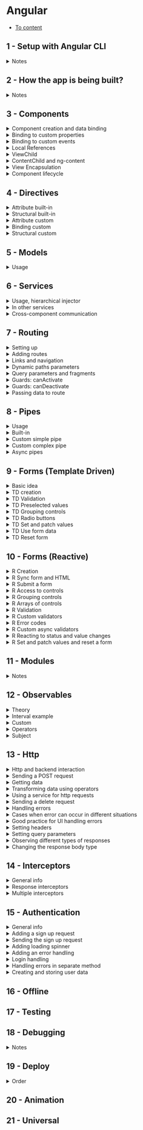 # Angular

- [To content](#readme.md)

## 1 - Setup with Angular CLI
<details>
<summary>Notes</summary>

- install node + npm
- install angular CLI
- global style files could be added to `angular.json`
```bash
# create a project
ng new <project-name>

# run the app
ng serve

# create a component
ng g c <component-name or path + name>

# create a directive
ng g d <directive-name>
```

</details>

## 2 - How the app is being built?
<details>
<summary>Notes</summary>

- don't import with `.ts` extensions, webpack adds it
```TypeScript
// main.ts
import { enableProdMode } from '@angular/core';
import { platformBrowserDynamic } from '@angular/platform-browser-dynamic';

import { AppModule } from './app/app.module';
import { environment } from './environments/environment';

if (environment.production) {
  enableProdMode();
}

platformBrowserDynamic().bootstrapModule(AppModule)
  .catch(err => console.error(err));
```
```TypeScript
// app/app.module.ts
import { NgModule } from '@angular/core';
import { AppComponent } from './app.component';

@NgModule({
  // should be known components when Angular analyses index.html
  bootstrap: [AppComponent]
})
export class AppModule {}
```
```TypeScript
// app/app.component.ts
import { Component } from '@angular/core';

@Component({
  selector: 'app-root',
  templateUrl: '...'
})
export class AppComponent {}
```
```HTML
<!-- index.html -->
<!doctype html>
<html>
<head></head>
<body>
  <app-root></app-root>
</html>
```

</details>

## 3 - Components
<details>
<summary>Component creation and data binding</summary>

```TypeScript
// app/app.module.ts
import { NgModule } from '@angular/core';
// needed to use two-way binding
import { FormsModule } from '@angular/forms';
import { NameComponent } from './components/name/name.component';

@NgModule({
  declarations: [NameComponent],
  imports: [FormsModule]
})
export class AppModule {}
```
```TypeScript
// app/components/name/name.component.ts
import { Component } from '@angular/core';

@Component({
  // required, must be a unique string
  selector: 'app-name', // tag, mostly for components
  selector: '[appDir]', // attribute, mostly for directives
  selector: '.class', // can also use a class as a selector
  // required, only one of
  template: '<p>Some text</p>',
  templateUrl: './name.component.html',
  // optional, only one of
  styles: '',
  styleUrls: ['./name.component.css'] // scss / less also possible
})
export class NameComponent {
  title: string = 'Hello from name component!';
  name: string = 'Max';

  onButtonClick(evt: Event) {
    console.log(evt.target);
  }
}
```
```HTML
<!-- app/components/name/name.component.html -->
<app-name></app-name>
<p appDir></p>
<p class="class"></p>
<!-- data-binding - communication between business logic and view -->
<!-- no multiline expressions -->
<!-- resolved to a string -->
<!-- updated dynamically at runtime -->
<!-- string interpolation -->
<p>{{ title }}</p> <!-- Hello from name component! -->
<!-- property binding -->
<p [innerText]="title"></p>
<!-- DON'T! improper usage -->
<p [innerText]="{{ title }}"></p>

<!-- event-binding - reaction to events -->
<!-- $event - browser event of type Event -->
<button type="button" (click)="onButtonClick($event)">Click</button>

<!-- two-way binding -->
<!-- triggers input data and updates BL -->
<!-- when BL is updated programmatically, updates the input -->
<input type="text" [(ngModel)]="name">
<p>{{ name }}</p>
```

</details>

<details>
<summary>Binding to custom properties</summary>

- to pass value from parent to child component
```TypeScript
// app/components/child/child.component.ts
import { Component, Input } from '@angular/core';

@Component({
  selector: 'app-child',
  template: '<p></p>'
})
export class ChildComponent {
  // to allow access from the outside
  // (by default props are accessible
  // only from the inside of the component)
  // if object = same object (reference type)
  @Input() user: object;
  @Input('fieldLabel') label: string;
}
```
```HTML
<!-- app/components/parent/parent.component.html -->
<app-child [user]="{ name: 'Lala' }" fieldLabel="E-mail"></app-child>
```

</details>

<details>
<summary>Binding to custom events</summary>

- to inform parent from child
- `@Output() cardAdded = new EventEmitter<card>();` from `@ang/core` create a custom event in child
- `EventEmitter` is an object in Angular, which allows to emit custom events
- `onAddCardClick() { this.cardAdded.emit(card); }` emit the event from child
- `<app-child (cardAdded)="onCardAdded($event)">` bind from parent
- `@Output('cAdded') cardAdded = ...` use not `(cardAdded)="..."`, but `(cAdded)="..."`

</details>

<details>
<summary>Local References</summary>

- usage inside a template, for ex when we don't need two-way binding
- returns an HTML element
- `#locRef` to any element
- `(click)="onButtonClick(locRef)"` or `{{ locRef.value }}`

</details>

<details>
<summary>ViewChild</summary>

- to get access to the html element from ts file
- `@ViewChild(Component / 'localRef') element: ElementRef` from `@ang/core`
  - `Component` returns the first occurrence of the component in the app
  - `localRef` returns an element with this localRef
- `{ static: true / false }` true if we plan to use it inside `ngOnInit()` (for Angular < 9)
- `this.element.nativeElement` to use
- don't change the value via this approach

</details>

<details>
<summary>ContentChild and ng-content</summary>

- `<ng-content></ng-content>` hook to project html content from parent to child
- `<app-child>...</app-child>` without `ng-content` ... content is lost
- `#locRef` add to a parent's html
- `@ContentChild('locRef') element: ElementRef` from `@ang/core` to access `<ng-content>` from parent in child
- `this.element.nativeElement` to access html element
- `@ContentChild('locRef', { static: true })` < 9 ver `true` if we plan to access from `ngOnInit()`, `false` otherwise
- don't change the value via this approach

</details>

<details>
<summary>View Encapsulation</summary>

- `encapsulation: ViewEncapsulation.Emulated` from `@ang/core` add to the decorator
  - `Emulated` angular emulates shadow DOM (creates unique attributes)
  - `Native` uses shadow DOM (not supported by all browsers)
  - `None` no attributes added

</details>

<details>
<summary>Component lifecycle</summary>

0. `constructor()`
1. `ngOnChanges(changes: SimpleChanges)` from `@ang/core` multi, after bound props change, changes contains those props
2. `ngOnInit()` once, when the component is initiated
3. `ngDoCheck()` multi, during every change detection runs (by Angular)
4. `ngAfterContentInit()` once, after `<ng-content>` has been projected into the view, can't access `@ContentChild` before
5. `ngAfterContentChecked()` multi, change detection
6. `ngAfterViewInit()` once, after view and child views initiated
7. `ngAfterViewChecked()` multi, change detection
8. `ngOnDestroy()` once, when about to be destroyed (ex `*ngIf`), clean-up here

</details>

## 4 - Directives
<details>
<summary>Attribute built-in</summary>

- looks like a normal HTML attribute
- doesn't change DOM
- event and data bindings are possible
- multiple on one element
- `[ngStyle]="{ 'background-color': 'prop' }"` or `[ngStyle]="{ backgroundColor: 'prop' }"`
- `[ngClass]="{ 'class-name': boolean }"` or `[ngClass]="{ className: boolean }"`
- `ngSwitch` directive is also attribute, but cases are structural

</details>

<details>
<summary>Structural built-in</summary>

- looks like a normal HTML attribute with a leading `*`
- affects DOM (elements get added or removed)
- can't use multiple on one element (error!)
- if directive
  - `*ngIf="boolean; else noServer"` else is optional
  - `<ng-template #noServer>` to use else
- for directive
  - `*ngFor="let item of items; let i = index"` index is optional
- `*ngSwitchCase`

</details>

<details>
<summary>Attribute custom</summary>

```TypeScript
// highlight.directive.ts
import { Directive, ElementRef, Renderer2 } from '@angular/core';

@Directive({
  selector: '[appHighlight]'
})
export class HighlightDirective {
  constructor(private element: ElementRef, private renderer: Renderer2) {} // to access the element

  doSomething() {
    // to access directly, but in some cases could not yet get rendered
    this.element.nativeElement;

    // renderer is better (inject Renderer2)
    this.renderer.setStyle(this.element.nativeElement, 'color', 'green', ~flags); // like !important, etc
  }
}
```

</details>

<details>
<summary>Binding custom</summary>

```HTML
<!-- if not the same name for the prop -->
<p appDirName defaultColor="blue">
<!-- when the name of the prop is the same -->
<p [appDirName]="'blue'">
```

```TypeScript
import { Renderer2, HostListener, HostBinding, OnInit } from '@angular/core';

@Directive({
  selector: '[appDirName]'
})
export class SomeDirective implements OnInit {
  // to bind to a custom property
  @Input() defaultColor: string = 'transparent';
  // to bind to the same name as a directive selector
  @Input('appDirName') defaultColor: string = 'transparent';
  // have to set initial color not to get an error
  @HostBinding('style.backgroundColor') backgroundColor: string = transparent;
  // won't work on init
  @HostBinding('style.backgroundColor') backgroundColor: string = this.defaultColor;
  // works like adding an event listener on the tag, where the directive is used
  @HostListener('mouseenter') hover(eventData: Event) {
    this.renderer.setStyle(...);
    // now can be used instead of renderer
    this.backgroundColor = 'blue';
  }

  constructor(private renderer: Renderer2) {}

  // have to set color here to work on init
  ngOnInit() { this.backgroundColor = this.defaultColor; }
}
```

</details>

<details>
<summary>Structural custom</summary>

- `ng g d directive_name` to generate directive with Angular CLI
```HTML
<div *ngIf="condition">
  <p>Some content</p>
</div>

<!-- turns into -->
<ng-template [ngIf]="condition">
  <div>
    <p>Some content</p>
  </div>
</ng-template>
```

```TypeScript
// unless.directive.ts
import { Directive, Input, ViewContainerRef, TemplateRef } from '@angular/core';

@Directive({
  selector: '[appUnless]' // any name
})
export class UnlessDirective {
  @Input() set appUnless(condition: boolean) { // name === directory selector
    if (!condition) {
      this.vcRef.createEmbeddedView(this.templateRef);
    } else {
      this.vcRef.clear();
    }
  }

  constructor(
    private vcRef: ViewContainerRef, 
    private templateRef: TemplateRef<any>
  ) {}
}
```
- `<div *appUnless="condition">...</div>` to use

</details>

## 5 - Models
<details>
<summary>Usage</summary>

- `recipe.model.ts` and `RecipeModel` naming
- no decorator, just a simple class
- works like a blueprint
- props creation (2 ways)
  - `constructor(public name: string) {}` shortcut, provided by TypeScript
  - ```TypeScript
    public name: string;
    constructor(name: string) { this.name = name }
    ```

</details>

## 6 - Services
<details>
<summary>Usage, hierarchical injector</summary>

- `logging.service.ts` naming `LoggingService`
- common cases to use
  - for less connection between app parts
  - working with data
  - DRY
  - centralize functionality
- has no decorators
- NOT! `const loggingService = new LoggingService();` Angular has better way (hierarchical dependency injector)
  - injects dependency into our component automatically
  - `constructor(private logService: LoggingService) {}` to inform Angular that we require such an instance, type is required
  - `providers: [LoggingService]` to let Angular know, how to give us a dependency
- hierarchical dependency injector levels
  - module level - the highest: services, components
  - root component level - components
  - component level - current components and all the children
  - lower levels override higher (create a new instance of a service)

</details>

<details>
<summary>In other services</summary>

1. provide on module level
  - `providers: [LoggingService]` in app.module 
  - `@Injectable({ provideIn: 'root' })` inside the service, also for lazy load (Angular 6+)
2. import the service
3. `constructor(private loggingService: LoggingService) {}`
4. `@Injectable()` to allow injecting a service

</details>

<details>
<summary>Cross-component communication</summary>

- add a custom event to the service
- emit the event in one component
- subscribe to the event in another component (add the event via custom binding)

</details>

## 7 - Routing
<details>
<summary>Setting up</summary>

- needed for adding navigation URLs
- `imports: [AppRoutingModule]` add module to `app.module.ts`
- `<router-outlet></router-outlet>` directive to the html, where we want to load the components from routes
```TypeScript
// app-routing.module.ts
import { NgModule } from '@angular/core';
import { Routes, RouterModule } from '@angular/router';
// import all the components
// declarations: [] is not needed, all the components are declared in the app.module.ts

// add routes before the class
const appRoutes: Routes = [{...}];

@NgModule({
  imports: [RouterModule.forRoot(appRoutes)], // register routes (add configuration)
  // or hack for old browsers and servers with full paths (not returning index.html on 404 error)
  imports: [RouterModule.forRoot(appRoutes, { useHash: true })],
  exports: [RouterModule] // export what should be imported and accessible in another module
})
export class AppRoutingModule {}
```
```TypeScript
// app.module.ts
@NgModule({
  imports: [AppRoutingModule]
})
```

</details>

<details>
<summary>Adding routes</summary>

```TypeScript
const appRoutes: Routes = [{
  path: '', // for starting (root) page
  path: 'users', // without `/` (error)
  path: ':id', // to use dynamic paths
  path: '**', // catches all paths, which are not specified, must be the last route
  component: ServerComponent, // which component should be displayed when the path will be reached
  redirectTo: 'path', // but without component
  pathMatch: 'full', // reconfigures the default 
  children: [{ route }], // array of routes, `<router-outlet>` required on parent component
  canActivate: [AuthGuard],
  canActivateChild: [AuthGuard],
  canDeactivate: [CanComponentDeactivate],
  canDeactivateChild: [CanComponentDeactivate],
  data: { message: 'Page not found!' }, // to pass some static data
  resolve: { server: ServerResolver } // to pass some dynamic data
}];
```

</details>

<details>
<summary>Links and navigation</summary>

Navigating via links
- `href="/recipes"` === type manually, works, but reloads the app
- `routerLink="/recipes"` or `[routerLink]="['/users', 'user']"` second (and more) path without `/`, angular catches the event and prevents default
- routes can be absolute and relative (from current component)
- `routerLinkActive="class-name"` could be added to a link or it's wrapper
- `[routerLinkActiveOptions]="{ exact: true }"` for exact path match (full)

Navigating programmatically
- `constructor(private router: Router) { }` from `@ang/router` inject
- `this.router.navigate(['/users', 'user'])` like in `[routerLink]`, but doesn't know about current route
- `route: ActivatedRoute` from `@ang/router` inject, contains current route object
- `this.router.navigate([...], { relativeTo: this.route })`
- `this.router.navigate([...], { relativeTo: this.route, queryParamsHandling: '...' })`
  - `merge` merges current + navigate to params
  - `preserve` to keep only current params

</details>

<details>
<summary>Dynamic paths parameters</summary>

- get parameters from paths like `:id`
- `constructor(private route: ActivatedRoute) {}` inject from `@ang/router`
- `this.route.snapshot.params['id']` to access the parameter in the initialization, not dynamic
- but by default Angular doesn't re-instantiate the component we currently in
- `this.route.params.subscribe((params: Params) => this.id = params['id])` for dynamical use the params observable
- don't need to unsubscribe, for this case Angular does it automatically on component is destroyed

</details>

<details>
<summary>Query parameters and fragments</summary>

Via links
- `[queryParams]="{ allowEdit: '1', id: '2' }"` to `?allowEdit=1&id=2` bindable property of router directive
- `[fragment]="'loading'"` to `#loading`

Programmatically
- `constructor(private router: Router)` from `@ang/router`
- `this.router.navigate(['/users', id, 'edit'], { queryParams: { allowEdit: '1' }, fragment: 'loading' })`
- `queryParamsHandling: 'preserve' / 'merge'` don't forget to add

Getting parameters and fragments
- `constructor(private route: ActivatedRoute)` from `@ang/router`
- `this.route.snapshot.queryParams / fragment` for static
- `this.route.queryParams / fragment.subscribe()` for dynamic

</details>

<details>
<summary>Guards: canActivate</summary>

- for guards it's enough to have a snapshot, because guards are always get executed (reloads)
- to protect the route, runs before entering the route
- `canActivate(Child): [AuthGuard]` add to the route to protect route + children or children only
- `auth-guard.service.ts` export `AuthGuard(Service)`
- `CanActivate(Child)` implements from `@ang/router`
- for ex add some fake service
  ```TypeScript
  export class AuthService {
    isLoggedIn = false;
    
    isAuthenticated() {
      return new Promise((resolve, reject) => {
        setTimeout(() => { resolve(this.isLoggedIn); }, 800);
      });
    }
    
    login() {
      // some logic
    }
  
    logout() {
      // some logic
    }
  }
  ```
- `AuthService` provide on the module level
- `@Injectable()` add to guard service, provide on the module level
- ```TypeScript
  constructor(private authService: AuthService, private router: Router) {}
  
  canActivate( // can run both async and static
    route: ActivatedRouteSnapshot, 
    state: RouterStateSnapshot // from @ang/router
  ): Observable<boolean> | Promise<boolean> | boolean { // from 'rxjs/Observable
    return this.authService.isAuthenticated()
      .then((authenticated: boolean) => {
        if (authenticated) { 
          return true; 
        } else {
          return false;
          // or
          this.router.navigate(['/']);
        }
      }
    }
  }
  ```

</details>

<details>
<summary>Guards: canDeactivate</summary>

- for example not to leave the page without saving the data in the form
- `canDeactivate(Child): [CanDeactivateGuard]` add to the route to protect route + children or children only
- `can-deactivate-guard.service.ts` export `CanDeactivateGuard(Service)`
- ```TypeScript
  export interface CanComponentDeactivate {
    canDeactivate: () => Observable<boolean> | Promise<boolean> | boolean;
  }

  export class CanDeactivateGuard implements CanDeactivate<CanComponentDeactivate> {
    canDeactivate(
      component: CanComponentDeactivate, 
      route: ActivatedRouteSnapshot, 
      state: RouterStateSnapshot, 
      nextState?: RouterStateSnapshot
    ): Observable<boolean> | Promise<boolean> | boolean {
      return component.canDeactivate();
    }
  }
  ```
- add logic to component
- ```TypeScript
  export class RecipeComponent implements CanComponentDeactivate {
    canDeactivate(): Observable<boolean> | Promise<boolean> | boolean {
      if (!this.allowEdit) {
        return true;
      }

      if (this.allowEdit && this.edited && !this.saved) {
        return 'Confirmation here resolved to boolean';
      } else {
        return true;
      }
    }
  }
  ```

</details>

<details>
<summary>Passing data to route</summary>

Plain data (static)
- `data: { message: 'Page not found!' }` add to the route
- access the data from component
- ```TypeScript
  constructor(private route: ActivatedRoute) { }

  doSomething() {
    this.route.snapshot.data['message']; // static
    this.route.data.subscribe((data: Data) => console.log(data['message'])); //dynamic
  }
  ```

Complex data (dynamic)
- need to use a resolver, which helps to run the code before the route is activated
- the resolver doesn't decide whether the component should or not be rendered, component always get rendered
- resolver does some preloading before the route activates (could also be done in `ngOnInit`, but that way the component initiated first and then the data fetches)
- `resolve: { server: ServerResolver }` add to the route
- `server-resolver.service.ts`
- provide the resolver on module level
- ```TypeScript
  export class ServerResolver(Service) implements Resolve<Server> { // from @angular/router
    resolve(route: ActivatedRouteSnapshot, state: RouterStateSnapshot): Observable<Server> | Promise<Server> | Server {
      return this.serversService.getServer(+route.params['id']);
    }
  }
  ```
- `this.route.data.subscribe((data: Data) => this.server = data['server']);` access the data from the component

</details>

## 8 - Pipes
<details>
<summary>Usage</summary>

- to transform a value in the template (output) sync/async data
- used inside the template
- can be used on any output, even on `*ngFor` loop items

</details>

<details>
<summary>Built-in</summary>

```TypeScript
{{ data | uppercase }}
{{ new Date() | date:'fullDate' }} // with parameters (for multiple date:param1:param2)
{{ new Date() | date | uppercase }} // chaining, from left to right, order matters
```

</details>

<details>
<summary>Custom simple pipe</summary>

- add to module `declarations: [ShortenPipe]`
- `{{ name | shorten }}` usage in template
- `{{ name | shorten:10 }}` usage in template with params
```TypeScript
// shorten.pipe.ts
import { Pipe, PipeTransform } from '@angular/core';

@Pipe({
  name: 'shorten'
})
// not necessary, but good practice to implement interface
export class ShortenPipe implements PipeTransform {
  // without params
  transform(value: any) {
    if (value.length > 10) {
      return value.substr(0, 10) + '...';
    }

    return value;
  }

  // with params
  transform(value: any, limit: number) {
    if (value.length > limit) {
      return value.substr(0, limit) + '...';
    }

    return value;
  }
}
```

</details>

<details>
<summary>Custom complex pipe</summary>

```HTML
<input type="text" [(ngModel)]="filteredStatus">
<ul *ngFor="let server of servers | filter:filteredStatus:'status'">
  <li>...</li>
</ul>
```

```TypeScript
// filter.pipe.ts
import { Pipe, PipeTransform } from '@angular/core';

@Pipe({
  name: 'filter',
  // there is an issue if we want to add a new item dynamically
  // the servers are added (without filter visible),
  // but inside filtered items don't update dynamically,
  // only when reapply filter (not a bug, ang doesn't reload the pipe on every change)
  // changing the input (filter string) will trigger update
  // but changing data (adding server) will not
  // otherwise angular will rerun pipe every time ANY! data on the page changes
  // bad performance
  // so set pure to false only when needed
  pure: false
})
export class FilterPipe implements PipeTransform {
  transform(value: any, filterString: string, propName: string): any {
    if (value.length === 0 || filterString === '') {
      return value;
    }

    const resultArray = [];

    for (const item of value) {
      if (item[propName] === filterString) {
        resultArray.push(item);
      }
    }

    return resultArray;
  }
}
```

</details>

<details>
<summary>Async pipes</summary>

- `appStatus = new Promise((resolve, reject) => setTimeout(() => resolve('stable'), 2000));`
- if we output `{{ appStatus }}` => `[object Object]` (ang doesn't watch the Promise, good for performance, we have to tell ang to watch)
- add async pipe `{{ appStatus | async}}` => `''` => 2000 after => `stable`
- `async` pipe recognizes Promise or Observable (automatically subscribes)

</details>

## 9 - Forms (Template Driven)
<details>
<summary>Basic idea</summary>

- view <= conception => logic
```HTML
<form>
  <input name="name" ...>
  <input name="email" ...>
</form>
```

```TypeScript
{
  value: {
    name: 'Max',
    email: 'test@test.com'
  },
  valid: true
}
```
- <b>template-driven</b> approach - angular infers the FormObject from the DOM
- <b>reactive</b> approach - form is created programmatically and synchronized with DOM

</details>

<details>
<summary>TD creation</summary>

- all the functionality is added to template
- `<form>` no `action="..."` or `method="..."` needed
- import `FormsModule` to the module
- angular automatically creates a form object for `<form>` in template, but doesn't detect the controls inside
- add `ngModel` to a control to register
- add html attr `name="..."`
- to submit add `(ngSubmit)="onSubmit()"` to a form
- to access the form use `<form (ngSubmit)="onSubmit(f)" #f>` local reference
- `onSubmit(form: HTMLFormElement) {}`
- to get the data object add `#f="ngForm"`
- `onSubmit(form: NgForm) {}` from `@ang/forms`
- could be also accessed via `@ViewChild('f') form: NgForm;`

</details>

<details>
<summary>TD Validation</summary>

- add to inputs angular directives
  - `required` works as directive and attribute
  - `email` directive
- angular adds both to form and control state classes like `ng-dirty`, `ng-touched`, `ng-valid`
- to enable native validation add `ngNativeValidate` to a control
- `[disabled]="!f.valid`
- `.ng-invalid.ng-touched` to not show error borders on the start (adds not valid class when first loads)
- `<input ... #email="ngModel">` like with ngForm on the form local reference and `<span *ngIf="!email.valid && email.touched">Error text</span>`

</details>

<details>
<summary>TD Preselected values</summary>

- `<input ... [ngModel]="valueString">` and `valueString = "some value";` in .ts file
- works because of prop binding, no need to use two-way binding
- if we need to show output on keydown, also can use a two-way binding `[{ngModel}]="property"`

</details>

<details>
<summary>TD Grouping controls</summary>

- can also validate a group
- to access from ts file add local reference to a group like in controls or form
```HTML
<div class="controls-wrapper" ngModelGroup="userData" #userData="ngModelGroup"></div>
```

</details>

<details>
<summary>TD Radio buttons</summary>

```TypeScript
public genders = ['male', 'female'];
```
```HTML
<div *ngFor="let gender of genders">
  <label>
    <!-- without preselected value -->
    <input type="radio" name="gender" ngModel [value]="gender">
    <!-- or with preselected value use property binding -->
    <input type="radio" name="gender" [ngModel]="..." [value]="gender">
    {{ gender }}
  </label>
</div>
```

</details>

<details>
<summary>TD Set and patch values</summary>

```TypeScript
@ViewChild('f') form: NgForm; // to access the form

// have to add all values, sets the whole form (via input name attribute)
this.form.setValue({
  userData: {
    username: suggestedName,
    email: ''
  },
  secret: 'pet',
  gender: 'male'
});

// accessible only on inner .form method in form container (NgForm)
// to patch only needed values (doesn't override other values)
this.form.form.patchValue({
  userData: {
    username: suggestedName
  }
});
```

</details>

<details>
<summary>TD Use form data</summary>

```TypeScript
this.form.value.userData.username; // group => input name attribute
this.form.value.questionAnswer; // input name attribute
```

</details>

<details>
<summary>TD Reset form</summary>

```TypeScript
// resets also specific classes (ng-pristine, ng-touched, ...)
// can pass value like in setValue to reset to some specific values
this.form.reset();
```

</details>

## 10 - Forms (Reactive)
<details>
<summary>R Creation</summary>

- `ReactiveFormsModule` from `@angular/forms` add on module level
- `form: FormGroup` from `@angular/forms`
- can initiate form when declare a variable, but better in the method, for example in `ngOnInit` or other, but before the template is initiated

```TypeScript
this.form = new FormGroup({
  // use the quotes because connected to HTML, otherwise may be optimized by webpack
  'username': new FormControl(null), // presetValue, syncValidator(s), asyncValidator(s)
  'gender': new FormControl('female')
})
```

</details>

<details>
<summary>R Sync form and HTML</summary>

- by default `<form>` is only created, but not connected to the ts form
- use directives from the ReactiveFormsModule to connect
- `<form [formGroup]="form">` prop binding needed because we pass here our created form
- don't add name attribute or validation on controls (not needed)
- `formControlName="username"` here we pass a string, prop binding is also available

</details>

<details>
<summary>R Submit a form</summary>

- same as in TD, but without `#f`, because already have the form in ts `(ngSubmit)="onSubmit()"`
- all the object, passed on form creation we can get as a value of a form

</details>

<details>
<summary>R Access to controls</summary>

- there can be an error/bug with accessing controls in the template (can't use casting) due to the way TS works and Angular parses templates (doesn't understand TS there)
```TypeScript
// contains the control of type FormControl
// .valid .touched ... also available
this.form.get('username'); // control
this.form.get('userData.username'); // group => control
```

</details>

<details>
<summary>R Grouping controls</summary>

- `FormGroup` can be used inside the actual form (which is also a `FormGroup`)
- on a view wrap controls and add `formGroupName="userData"`
```TypeScript
this.form = new FormGroup({
  'userData': new FormGroup({
    'username': new FromControl(null),
    'email': new FormControl(null)
  })
});
```

</details>

<details>
<summary>R Arrays of controls</summary>

```HTML
<button (click)="onAddHobby()">Add hobby</button>
<ul formArrayName="hobbies">
  <!-- add controls, access control name by index in the array -->
  <li *ngFor="le hobbyControl of form.get('hobbies').controls; let i = index">
    <input type="text" [formControlName]="i">
  </li>
</ul>
```
```TypeScript
this.form = new FormGroup({
  'hobbies': new FormArray([...]) // could be empty
});

onAddHobby() {
  const control = new FormControl(null);
  // here TS needs casting for the array part
  (<FormArray>this.form.get('hobbies')).push(control);
}
```

</details>

<details>
<summary>R Validation</summary>

- don't add attributes to html (like required), add in ts to a control
- `username: new FormControl(null, Validators.required)` from `@angular/corms` don't execute here, pass only the reference, Angular will execute the method when the control changes
- for multiple validators `[Validators.required, Validators.email]`
- to check validation don't forget to check only touched controls `!form.get('username').valid && form.get('username').touched`

</details>

<details>
<summary>R Custom validators</summary>

- validator is just a function, which runs when Angular checks the validity of the control and when control is changed
```TypeScript
forbiddenUsernames = ['Anna', 'Jack'];

// if we use this class inside the validator function, don't forget to bind
// when Angular calls the method, this doesn't refer to our class
[Validators.required, this.forbiddenNames.bind(this)]

// [s: string] ts syntax for the key to be interpreted as a string
// error is added to control (not form) object 'errors'
forbiddenNames(control: FormControl): {[s: string]: boolean} {
  if (this.forbiddenUsernames.indexOf(control.value) !== -1) {
    return {
      'nameIsForbidden': true
    }
  }

  // if validation is successful, return null or nothing
  return null;
}
```

</details>

<details>
<summary>R Error codes</summary>

```TypeScript
// to check if our custom error exists
form.get('userData.username').errors['nameIsForbidden'];

// for built-in validators
form.get.('...').errors['required'];
```

</details>

<details>
<summary>R Custom async validators</summary>

- for example to check if the email or username are already exist in the database
- like with normal validators, single or array
- don't forget to bind class if using `this`
```TypeScript
'email': new FormControl(null, Validators.required, this.forbiddenEmails)

forbiddenEmails(control: FormControl): Promise<any> | Observable<any> {
  const promise = new Promise((resolve, reject) => {
    setTimeout(() => {
      if (control.value === 'test@test.com') {
        resolve({'isEmailForbidden': true});
      } else {
        resolve(null);
      }
    }, 1500);
  });

  return promise;
}

```

</details>

<details>
<summary>R Reacting to status and value changes</summary>

- available on both from and control
```TypeScript
this.form.valueChanges.subscribe((value) => console.log(value));
this.form.statusChanges.subscribe((status) => console.log(status)); // VALID PENDING
```

</details>

<details>
<summary>R Set and patch values and reset a form</summary>

```TypeScript
// to set values to the whole form use
this.form.setValue({...});

// to patch only some values use
this.form.patchValue({...});

// to reset the form use
this.form.reset(); // can also pass {} with values to reset to
```

</details>

## 11 - Modules
<details>
<summary>Notes</summary>

- bundles different pieces into one package
- custom modules mostly for big projects
- gives Angular info on which features to use
```TypeScript
// app/app.module.ts
import { NgModule } from '@angular/core';

@NgModule({
  // components, directives, pipes
  declarations: [],
  // modules
  imports: [],
  // root needed on start component
  bootstrap: [],
  // services, interceptors
  providers: []
})
export class AppModule {}
```

</details>

## 12 - Observables
<details>
<summary>Theory</summary>

- <b>Observable</b> - something we observe like publisher (also known as subject), data source, most common:
  - user events
  - http requests
  - triggered in code
- <b>Observer</b> - our code, our subscription
- Handling data:
  - Data
  - Errors
  - Completion (not always complete)
- added from `'rxjs'` package, not a part of TypeScript or Angular
- no need to import if we use Angulars Observables
- need to import only when we use other Observables

</details>

<details>
<summary>Interval example</summary>

```TypeScript
import {OnInit, OnDestroy} from '@angular/core';
import {Interval, Subscription} from 'rxjs';

@Component({...})
export class NameComponent implements OnInit, OnDestroy {
  // some code here
  private intSubscription: Subscription;

  ngOnInit() {
    interval(1000).subscribe(count => console.log(count));

    // to be able to unsubscribe => prevents memory leaks
    this.intSubscription = interval(1000).subscribe(count => console.log(count));
  }

  ngOnDestroy() {
    this.intSubscription.unsubscribe();
  }
}
```

</details>

<details>
<summary>Custom</summary>

```TypeScript
// from 'rxjs', create - a function, rxjs passes
const customIntObservable = Observable.create(observer => { // rxjs passes the arg observer (listener) 
  let count = 0;
  
  setInterval(() => {
    observer.next(count); // next emits new value

    // when error, there is no complete, complete != error
    if (count > 3) {
      observer.error(new Error('Error message')); // error = observable is done, no need to unsubscribe
    }

    if (count === 5) {
      observer.complete(); // done, no args, just stops, unsubscribe not needed
    }

    count++;
  }, 1000);
});

this.ownIntSubscription = customIntObservable.subscribe(
  data => console.log(data), // 1 - data handler
  error => console.log(error), // 2 - error handler
  () => console.log('Complete!') // 3 - complete handler
);

ngOnDestroy() {
  this.ownIntSubscription.unsubscribe();
}
```

</details>

<details>
<summary>Operators</summary>

- to transform data before subscribing
- can transform in subscription, but operators are better and cleaner
- import operators from `'rxjs/operators'`
- there are a lot of different operators
- `tap` allows to execute code without altering the result
- ```TypeScript
  this.ownIntSubscription = this.customIntObservable.pipe(
    filter(data => data > 0),
    map((data: number) => 'Round: ' + (data + 1))
  ).subscribe();
  ```

</details>

<details>
<summary>Subject</summary>

- using instead of `EventEmitter` for cross-component communication through service: better, more efficient, operators available
- `activatedEmitter = new Subject<boolean>();` add to service from 'rxjs'
- `this.userService.activatedEmitter.next(true);` from the 1st component
- `this.userService.activatedEmitter.subscribe();` form the 2nd component
- don't forget to unsubscribe
- in Observable we call `.next()` only from the inside, but in Subject can be called from the outside
- perfect for cross-component communication (triggered by app when no server involved)
- `@Output()` still uses `EventEmitter`, Subject here is not suitable

</details>

## 13 - Http
<details>
<summary>Http and backend interaction</summary>

- Angular => [http request] server => [REST/GraphQL etc] database
- database => server => [http response] Angular
- HTTP verb (action) `POST, GET, PUT, PATCH ...`
- URL (API endpoint) `/post/1`
- Headers (metadata) `{'Content-type': 'application/json'}`
- Body (optional) `{title: 'New Post'}`

</details>

<details>
<summary>Sending a POST request</summary>

- `import { HttpClientModule } from '@angular/common/http';` to `imports: [..., HttpClientModule]` on module level
- inject http client on component level
- if using firebase, add `.json` to the URL (firebase requirement)
- `.post` method returns an observable, no need to unsubscribe (it'll complete in the end, also it's Angular feature)
- browsers first send `OPTIONS` request to check if `POST` is available
- if 200 => send actual `POST` request
```TypeScript
export class NameComponent {
  constructor(private http: HttpClientModule) {}

  // sending post to server
  onCreatePost(postData: {title: string}) {
    // if we don't subscribe to an observable, Angular won't send the request
    // because of optimization, not interested in response? why send?
    this.http.post('<url>', postData).subscribe(responseData => console.log(responseData));
  }
}
```

</details>

<details>
<summary>Getting data</summary>

- add a method to fetch posts, use it in `ngOnInit`, whenever you want to update posts
```TypeScript
private fetchPosts() {
  // same as with the POST, need to subscribe or won't be sent
  this.http.get('<url>').subscribe(posts => console.log(posts));
}
```

</details>

<details>
<summary>Transforming data using operators</summary>

- can transform inside subscribe method, but operators are better (cleaner code)
- outputting the data is simple, don't forget to add ui if there is no posts
```TypeScript
// post.model.ts
export interface Post {
  title: string;
  content: string;
  id?: string;
}

// adding types to our requests (all requests are generics, so we can add type to <...>)
// also possible in operator, but better on the request
.post<{name: string}>(...);

.get<{[key: string]: Post}>(...) // response body type
.pipe(map(responseData => {
  const posts = [];
  
  for (const key in responseData) {
    // good to check in 'for ... in' loop if we're not trying to access some prototype method
    if (responseData.hasOwnProperty(key)) {
      // use spread to copy an object to add some data
      // in firebase key is unique encrypted name, good for id and access later to update or delete posts
      posts.push({...responseData[key], id: key});
    }
  }

  return posts;
}))
.subscribe(posts => console.log(posts));
```
```TypeScript
public isFetching = false;

// can also add a loader
// don't forget to add !isFetching to no posts and posts display views
public fetchPosts() {
  this.isFetching = true;
  this.http.get(...).subscribe(() => this.isFetching = false);
}
```

</details>

<details>
<summary>Using a service for http requests</summary>

- it's better to use service for http handling and let the component be simple, only handling the template work
- move functions
```TypeScript
storePost(title: string, content: string) {
  // http.post() here
}

fetchPosts() {
  // http.get() here
}
```
- if the components are not interested in receiving data, can subscribe in service
- if data needed in the component, `return get/post` and don't subscribe
- or use `Subject` and `.next` method
- where using loader and fetching, don't forget to reset `isLoading` to `true` first!

</details>

<details>
<summary>Sending a delete request</summary>

- not always allowed by backend API
- add delete method to the service
```TypeScript
deletePosts() {
  return this.http.delete('url');
}
```
- get the data (subscribe to null the array) from component
```TypeScript
onClearPosts() {
  this.postsService.deletePosts().subscribe(() => this.posts = []);
}
```

</details>

<details>
<summary>Handling errors</summary>

- firebase settings to rules (simulate error to test)
- add a reaction to an error (different ways)
- pass 2nd argument to subscribe method, which handles error
```TypeScript
(error) => this.error = error.message;
```
- subject for using error handling (especially for cases when we do not subscribe in the components)
- add to service
```TypeScript
error = new Subject<string>(); // from rxjs
...
(error) => this.error.next(error.message);
```
- and subscribe in the component
```TypeScript
this.errorSub = this.postsService.error.subscribe((errorMsg) => {
  this.error = errorMsg; 
});

ngOnDestroy() {
  this.errorSub.unsubscribe();
}
```

</details>

<details>
<summary>Cases when error can occur in different situations</summary>

- there is also an operator to assist with errors, for example when we pipe data (not always http related)
- `throwError` from `rxjs/operators` is specific for this case also possible, wraps error into observable
```TypeScript
{ return throwError(errorResult); } // inside catchError
```
```TypeScript
// from 'rxjs/operators'
// need to pass something, which could be subscribed to (need to subscribe)
// subject if possible
.pipe(map(...), catchError(errorResponse => {
  // do something with the error (analytics or UI)
}));
```

</details>

<details>
<summary>Good practice for UI handling errors</summary>

- add a button to remove an error from the UI
- don't forget to reset isLoading and other props for correct messages on the view

</details>

<details>
<summary>Setting headers</summary>

- for auth (ex), some custom headers etc. (depends on server API)
- any http method has the last argument (post - 3rd) (get - 2nd), which is an object with some configurations
```TypeScript
// from '@angular/common/http
{ headers: new HttpHeaders ({
  'Custom header': 'Hello'
}) }
```

</details>

<details>
<summary>Setting query parameters</summary>

- also depends on what parameters are supported by server API
- add to the same object as for headers
```TypeScript
{
  params: new HttpParams().set('print', 'pretty')
}
```
- works the same as if you add `?print=pretty` to the URL, but params is more clear and better
- for more params
```TypeScript
let params = new HttpParams();
// append returns a new object
params = params.append('print', 'pretty');
params = params.append('custom', 'value');
{
  params: params
}
```

</details>

<details>
<summary>Observing different types of responses</summary>

- for the cases when we need not / not only body, but other props of response data (headers, status, etc)
- added to the same config object as query params or headers
```TypeScript
{
  observe: 'body' // default
  observe: 'response' // whole response
  observe: 'events' // a series of events encoded with numbers
  // like 4 = response
}
.pipe(tap(event => console.log(event)));
if (event.type === HttpEventType.response) {...}
```
- for ex needed to give info to the user if something is being sent etc

</details>

<details>
<summary>Changing the response body type</summary>

- also added to the same config object as headers etc
```TypeScript
{
  responseType: 'json' // default
  responseType: 'text'
  responseType: 'blob'
  ...
}
```

</details>

## 14 - Interceptors
<details>
<summary>General info</summary>

- when to use? for ex when we want to attach the same custom header to all our requests, more realistic when we need to auth user and send a header
- `auth-interceptor.service.ts` export `AuthInterceptorService`
- `implements HttpInterceptor` from `@angular/common/http`
```TypeScript
// next - function, which will forward the request
intercept(req: HttpRequest<any>, next) {...}
```
- interceptor runs a code before the request lives our app, we need to add next to allow the request continue its journey, otherwise error
```TypeScript
{
  console.log('Request is on its way');
  return next.handle(req);
}
```
- provide in app module in a special way
```TypeScript
providers: [{
  // from '@angular/common/http
  // a token how ang identifies that should be treated
  // as an http interceptor and run in the whole app
  provide: HTTP_INTERCEPTORS,
  useClass: AuthInterceptorService,
  // if > 1 interceptors
  multi: true
}]
```
- angular by default will run the interceptor with all the http methods, but we can configure the restriction inside the interceptor function
```TypeScript
intercept(...) {
  if (req.url === '...') {
    // do something
  }
}
```
- inside we can modify the request object (case with added headers), but req object itself is immutable
```TypeScript
const modifiedReq = req.clone({
  url: '...',
  headers: req.headers.append('Auth', 'some-value')
});
return next.handle(modifiedReq);
```

</details>

<details>
<summary>Response interceptors</summary>

- add something to `return next...` of the intercept function
```TypeScript
return next.handle(modifiedReq)
  // here in the interceptor we always get the events,
  // no matter what was chosen on the request http method
  .pipe(tap((event) => {
    if (event.type === HttpEventType.response) {
      console.log(event.body);
    }
  }));
```
- be careful not to change data to break the application

</details>

<details>
<summary>Multiple interceptors</summary>

- the order in the app module matters, the first will be executed first
```TypeScript
providers: [{
  provide: HTTP_INTERCEPTORS,
  useClass: AuthInterceptorService,
  multi: true
}, {
  provide: HTTP_INTERCEPTORS,
  useClass: LoggingInterceptorService,
  multi: true
}]
```

</details>

## 15 - Authentication
<details>
<summary>General info</summary>

<img width="500" src="./images/auth.jpg" alt="authentication process">

- user enters data on client
  - can't check on client
  - insecure
- send auth data to server to authenticate the user
- server validates user
  - if valid - sends a token to client (json web-token typically)
  - encoded (not encrypted) - string with lots of metadata
  - could be unpacked and read by a client
  - generated on the server with secret algorithm only server knows, so only the server can validate the incoming token for validity
- client stores token in browser localStorage
- when one more time client sends to a server a request, it attaches the stored token in header or query param
- can't generate, edit or change the token on the client (not secure!)

- traditionally (not SPA) we work with session (stored on server, state existed), in stateless server and client don't know about each other

</details>

<details>
<summary>Adding a sign up request</summary>

- `auth.service.ts` `AuthService`
- `@Injectable()` from `@angular/core`
- `constructor(private http: HttpClient) {}` inject http service from `@angular/http`
- add the interface of response data (good practice)
- add method to a class
```TypeScript
signup(email, password) {
  return this.http.post<AuthResponseData>('url', {
    email,
    password
  });
}
```

</details>

<details>
<summary>Sending the sign up request</summary>

- in the form containing the component
```TypeScript
onSubmit() {
  if (!form.valid) {
    return;
  }

  const {email, password} = form.value;

  this.authService.signup(email, password)
    .subscribe(data => console.log(data), error => {});

  form.reset();
}
```
- inject the service `constructor(private authService: AuthService) {}`
- don't forget to add `isLoggedIn` logic

</details>

<details>
<summary>Adding loading spinner</summary>

- add prop on top `isLoading = false;`
- on submit before sending the request set to true
- and back to false on success or errors

</details>

<details>
<summary>Adding an error handling</summary>

- add prop on top `error: string = null;`
- set an error message in error handler of the http request
- for custom error handling better to use in service with operator `catchError/throwError` (because have to wrap an observable to pass to the subscribe)
- in service add after the request
```TypeScript
.pipe(catchError(errorRes => {
  let errorMessage = 'Some default error message';

  if (!errorRes.error || !errorRes.error.error) {
    return throwError(errorMessage);
  }

  switch(errorRes.error.error) {
    case 'EMAIL_EXISTS':
      errorMessage = 'Email exists';
      break;
  }

  return throwError(errorMessage);
}))
```

</details>

<details>
<summary>Login handling</summary>

- also when 2 similar subscriptions handling
```TypeScript
onSubmit() {
  // ...
  let authObservable: Observable<AuthResponseData>;

  if (this.isLoginMode) {
    authObservable = this.authService.login(email, password);
  } else {
    authObservable = this.authService.signup(email, password);
  }

  authObservable.subscribe();
}
```

</details>

<details>
<summary>Handling errors in separate method</summary>

- remove code from `.pipe(catchError(...))` to other method
```TypeScript
// from @angular/http
private handleError(errorRes: HttpErrorResponse) {}
```
- use where we need to catch an error `catchError(this.handleError)`

</details>

<details>
<summary>Creating and storing user data</summary>

- create a user model (with user data and validation if token exists and not expired)
```TypeScript
export class User {
  constructor(
    public email: string,
    public id: string,
    private _token: string,
    private _tokenExpirationDate: Date
  ) {}
}

get token () {
  if (!this._tokenExpirationDate 
    || new Date() > this._tokenExpirationDate) {
      return null;
    }

    return this._token;
}
```
- add a user subject in the auth service `user = new Subject<User>();`
- emit a new user every time the user changes (login / logout / exp date / etc.)
- add tap operator after catchError for handling user data
```TypeScript
private handleAuthentication(email: string, id: string, token: string, expIn: number) {
  const expDate = new Date(new Date.getTime() + expIn * 1000);
  const user = new User(email, id, token, expDate);

  this.user.next(user);
}

tap(this.handleAuthentication());
```


</details>

## 16 - Offline
## 17 - Testing

## 18 - Debugging
<details>
<summary>Notes</summary>

- find an error in the console
- using sourcemaps and breakpoints in browser
  - `sources` => `webpack` => `.` => `src`
- using `debugger;`
- using chrome extension Augury (access from dev tools)

</details>

## 19 - Deploy

<details>
<summary>Order</summary>

1. Use and check environment variables
2. Polish the code
3. `ng build --prod` uses ahead-of-time compilation
4. Deploy built artifacts (generated files) to static host (because it's only html css and js)

</details>

## 20 - Animation
## 21 - Universal